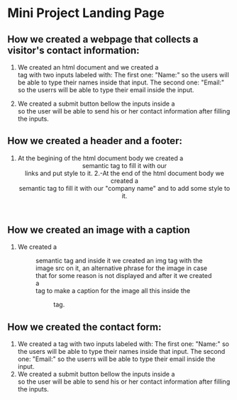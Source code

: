 # Mini Project Landing Page

## How we created a webpage that collects a visitor's contact information:
1. We created an html document and we created a <form> tag with two inputs labeled with:
The first one: "Name:" so the users will be able to type their names inside that input.
The second one: "Email:" so the userrs will be able to type their email inside the input.
2. We created a submit button bellow the inputs inside a <div> so the user will be able to send his or her contact information after filling the inputs.

## How we created a header and a footer:
1. At the begining of the html document body we created a <header> semantic tag to fill it with our <nav> links and put style to it.
2.-At the end of the html document body we created a <footer> semantic tag to fill it with our "company name" and to add some style to it.

## How we created an image with a caption
1. We created a <figure> semantic tag and inside it we created an img tag with the image src on it, an alternative phrase for the image in case that for some reason is not displayed and after it we created a <figcaption> tag to make a caption for the image all this inside the <figure> tag.

## How we created the contact form:
1. We created a <form> tag with two inputs labeled with:
The first one: "Name:" so the users will be able to type their names inside that input.
The second one: "Email:" so the userrs will be able to type their email inside the input.
2. We created a submit button bellow the inputs inside a <div> so the user will be able to send his or her contact information after filling the inputs.



